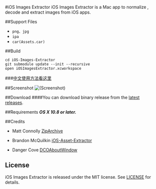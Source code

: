 #iOS Images Extractor
iOS Images Extractor is a Mac app to normalize , decode and extract images from iOS apps.

##Support Files
- `png、jpg`
- `ipa`
- `car(Assets.car)`

##Build
```
cd iOS-Images-Extractor
git submodule update --init --recursive
open iOSImagesExtractor.xcworkspace
```
###[中文使用方法看这里](/README_zh-Hans.md)

##Screenshot
![(Screenshot)](https://cloud.githubusercontent.com/assets/8568955/7927878/874f0594-0918-11e5-9fe3-452372f5affd.gif)



##Download
####You can download binary release from the [latest releases](https://github.com/devcxm/iOS-Images-Extractor/releases/latest).

##Requirements
_**OS X 10.8 or later.**_

##Credits

- Matt Connolly [ZipArchive](https://github.com/mattconnolly/ZipArchive)

- Brandon McQuilkin [iOS-Asset-Extractor](https://github.com/Marxon13/iOS-Asset-Extractor)

- Danger Cove [DCOAboutWindow](https://github.com/DangerCove/DCOAboutWindow)

## License

iOS Images Extractor is released under the MIT license. See [LICENSE](/LICENSE) for details.
